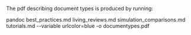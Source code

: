The pdf describing document types is produced by running:

pandoc best_practices.md living_reviews.md simulation_comparisons.md tutorials.md --variable urlcolor=blue -o documentypes.pdf
